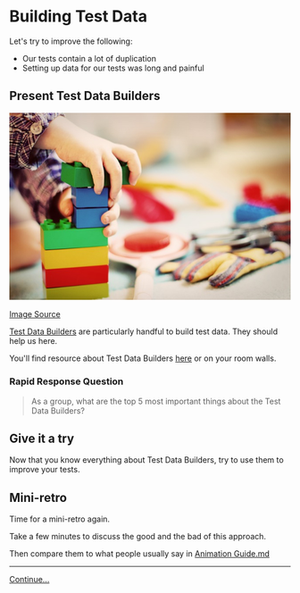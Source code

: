# Building Test Data

Let's try to improve the following:
* Our tests contain a lot of duplication
* Setting up data for our tests was long and painful

## Present Test Data Builders

![A child pilling up legos](images/child-legos.jpg)

[Image Source](https://pixabay.com/photos/child-tower-building-blocks-blocks-1864718/)

[Test Data Builders](./references/Test%20Data%20Builders.md) are particularly
handful to build test data. They should help us here.

You'll find resource about Test Data Builders 
[here](./references/Test%20Data%20Builders.md) or on your room walls.

### Rapid Response Question

> As a group, what are the top 5 most important things about the Test Data
> Builders?

## Give it a try

Now that you know everything about Test Data Builders, try to use them to
improve your tests.

## Mini-retro

Time for a mini-retro again.

Take a few minutes to discuss the good and the bad of this approach.

Then compare them to what people usually say in
[Animation Guide.md](./Animation%20Guide.md)

----
[Continue...](./4%20-%20Mikado%20Method%20to%20the%20Rescue.md)